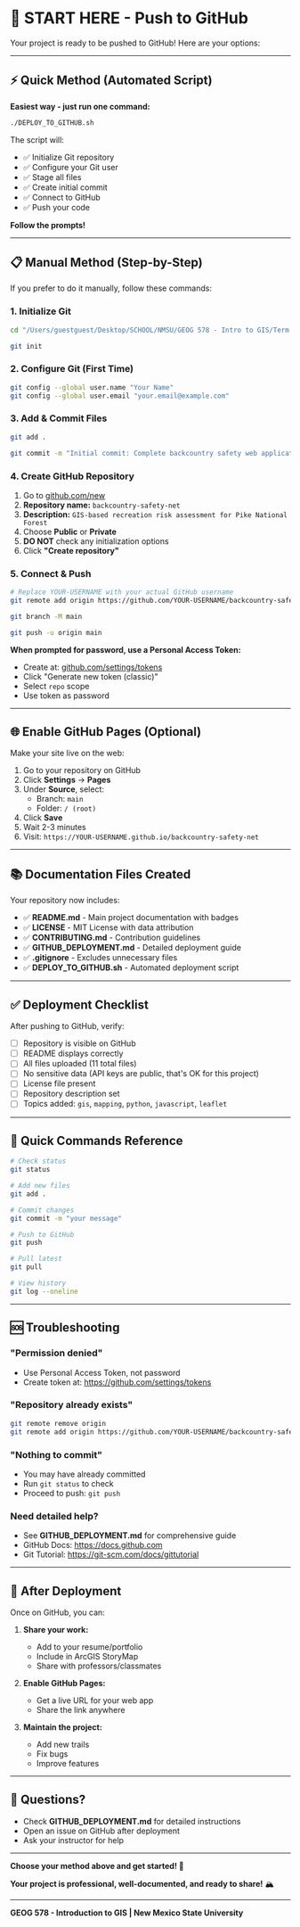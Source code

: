 # 🚀 START HERE - Push to GitHub

Your project is ready to be pushed to GitHub! Here are your options:

---

## ⚡ Quick Method (Automated Script)

**Easiest way - just run one command:**

```bash
./DEPLOY_TO_GITHUB.sh
```

The script will:
- ✅ Initialize Git repository
- ✅ Configure your Git user
- ✅ Stage all files
- ✅ Create initial commit
- ✅ Connect to GitHub
- ✅ Push your code

**Follow the prompts!**

---

## 📋 Manual Method (Step-by-Step)

If you prefer to do it manually, follow these commands:

### 1. Initialize Git

```bash
cd "/Users/guestguest/Desktop/SCHOOL/NMSU/GEOG 578 - Intro to GIS/Term Project/Backcountry Safety Net/Term Project Final /web_app"

git init
```

### 2. Configure Git (First Time)

```bash
git config --global user.name "Your Name"
git config --global user.email "your.email@example.com"
```

### 3. Add & Commit Files

```bash
git add .

git commit -m "Initial commit: Complete backcountry safety web application"
```

### 4. Create GitHub Repository

1. Go to [github.com/new](https://github.com/new)
2. **Repository name:** `backcountry-safety-net`
3. **Description:** `GIS-based recreation risk assessment for Pike National Forest`
4. Choose **Public** or **Private**
5. **DO NOT** check any initialization options
6. Click **"Create repository"**

### 5. Connect & Push

```bash
# Replace YOUR-USERNAME with your actual GitHub username
git remote add origin https://github.com/YOUR-USERNAME/backcountry-safety-net.git

git branch -M main

git push -u origin main
```

**When prompted for password, use a Personal Access Token:**
- Create at: [github.com/settings/tokens](https://github.com/settings/tokens)
- Click "Generate new token (classic)"
- Select `repo` scope
- Use token as password

---

## 🌐 Enable GitHub Pages (Optional)

Make your site live on the web:

1. Go to your repository on GitHub
2. Click **Settings** → **Pages**
3. Under **Source**, select:
   - Branch: `main`
   - Folder: `/ (root)`
4. Click **Save**
5. Wait 2-3 minutes
6. Visit: `https://YOUR-USERNAME.github.io/backcountry-safety-net`

---

## 📚 Documentation Files Created

Your repository now includes:

- ✅ **README.md** - Main project documentation with badges
- ✅ **LICENSE** - MIT License with data attribution
- ✅ **CONTRIBUTING.md** - Contribution guidelines
- ✅ **GITHUB_DEPLOYMENT.md** - Detailed deployment guide
- ✅ **.gitignore** - Excludes unnecessary files
- ✅ **DEPLOY_TO_GITHUB.sh** - Automated deployment script

---

## ✅ Deployment Checklist

After pushing to GitHub, verify:

- [ ] Repository is visible on GitHub
- [ ] README displays correctly
- [ ] All files uploaded (11 total files)
- [ ] No sensitive data (API keys are public, that's OK for this project)
- [ ] License file present
- [ ] Repository description set
- [ ] Topics added: `gis`, `mapping`, `python`, `javascript`, `leaflet`

---

## 🎯 Quick Commands Reference

```bash
# Check status
git status

# Add new files
git add .

# Commit changes
git commit -m "your message"

# Push to GitHub
git push

# Pull latest
git pull

# View history
git log --oneline
```

---

## 🆘 Troubleshooting

### "Permission denied"
- Use Personal Access Token, not password
- Create token at: https://github.com/settings/tokens

### "Repository already exists"
```bash
git remote remove origin
git remote add origin https://github.com/YOUR-USERNAME/backcountry-safety-net.git
```

### "Nothing to commit"
- You may have already committed
- Run `git status` to check
- Proceed to push: `git push`

### Need detailed help?
- See **GITHUB_DEPLOYMENT.md** for comprehensive guide
- GitHub Docs: https://docs.github.com
- Git Tutorial: https://git-scm.com/docs/gittutorial

---

## 🎉 After Deployment

Once on GitHub, you can:

1. **Share your work:**
   - Add to your resume/portfolio
   - Include in ArcGIS StoryMap
   - Share with professors/classmates

2. **Enable GitHub Pages:**
   - Get a live URL for your web app
   - Share the link anywhere

3. **Maintain the project:**
   - Add new trails
   - Fix bugs
   - Improve features

---

## 📧 Questions?

- Check **GITHUB_DEPLOYMENT.md** for detailed instructions
- Open an issue on GitHub after deployment
- Ask your instructor for help

---

**Choose your method above and get started! 🚀**

**Your project is professional, well-documented, and ready to share!** 🏔️

---

**GEOG 578 - Introduction to GIS | New Mexico State University**
